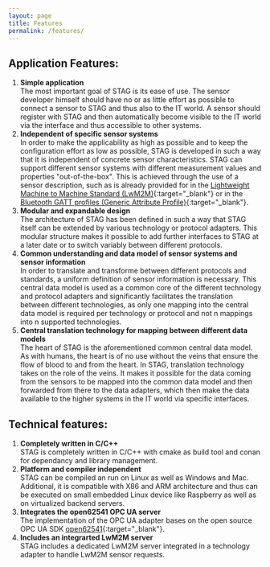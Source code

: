 ```yaml
---
layout: page
title: Features
permalink: /features/
---
```

  
## Application Features:
1. **Simple application**  
The most important goal of STAG is its ease of use. The sensor developer himself should have no or as little effort as possible to connect a sensor to STAG and thus also to the IT world. A sensor should register with STAG and then automatically become visible to the IT world via the interface and thus accessible to other systems.  
2. **Independent of specific sensor systems**  
In order to make the applicability as high as possible and to keep the configuration effort as low as possible, STAG is developed in such a way that it is independent of concrete sensor characteristics. STAG can support different sensor systems with different measurement values and properties "out-of-the-box". This is achieved through the use of a sensor description, such as is already provided for in the [Lightweight Machine to Machine Standard (LwM2M)](https://omaspecworks.org/what-is-oma-specworks/iot/lightweight-m2m-lwm2m/){:target="_blank"}  or in the [Bluetooth GATT profiles  (Generic Attribute Profile)](https://www.bluetooth.com/de/specifications/specs/){:target="_blank"}. 
3. **Modular and expandable design**  
The architecture of STAG has been defined in such a way that STAG itself can be extended by various technology or protocol adapters. This modular structure makes it possible to add further interfaces to STAG at a later date or to switch variably between different protocols.  
4. **Common understanding and data model of sensor systems and sensor information**  
In order to  translate and transforme between different protocols and standards, a uniform definition of sensor information is necessary. This central data model is used as a common core of the different technology and protocol adapters and significantly facilitates the translation between different technologies, as only one mapping into the central data model is required per technology or protocol and not n mappings into n supported technologies.   
5. **Central translation technology for mapping between different data models**  
The heart of STAG is the aforementioned common central data model. As with humans, the heart is of no use without the veins that ensure the flow of blood to and from the heart. In STAG, translation technology takes on the role of the veins. It makes it possible for the data coming from the sensors to be mapped into the common data model and then forwarded from there to the data adapters, which then make the data available to the higher systems in the IT world via specific interfaces.  

## Technical features:
1. **Completely written in C/C++**  
   STAG is completely written in C/C++ with cmake as build tool and conan for dependancy and library management.  
2. **Platform and compiler independent**  
   STAG can be compiled an run on Linux as well as Windows and Mac. Additional, it is compatible with X86 and ARM architecture and thus can be executed on small embedded Linux device like Raspberry as well as on virtualized backend servers.  
3. **Integrates the open62541 OPC UA server**  
   The implementation of the OPC UA adapter bases on the open source OPC UA SDK [open62541](https://open62541.org/){:target="_blank"}.  
4. **Includes an integrarted LwM2M server**  
   STAG includes a dedicated LwM2M server integrated in a technology adapter to handle LwM2M sensor requests.
